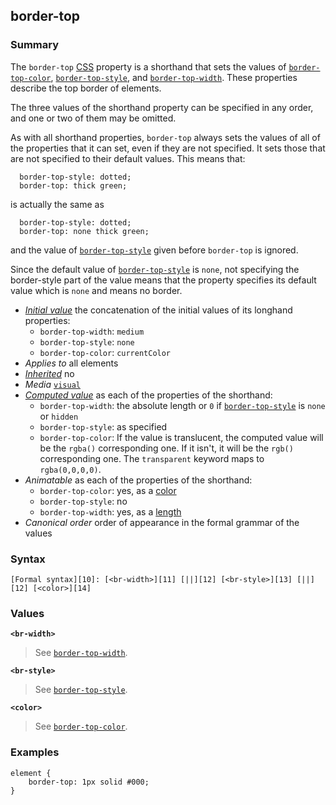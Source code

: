 ## border-top

### Summary

The `border-top` [CSS][0] property is a shorthand that sets the values of [`border-top-color`][1], [`border-top-style`][2], and [`border-top-width`][3]. These properties describe the top border of elements.

The three values of the shorthand property can be specified in any order, and one or two of them may be omitted.

As with all shorthand properties, `border-top` always sets the values of all of the properties that it can set, even if they are not specified. It sets those that are not specified to their default values. This means that:

      border-top-style: dotted;
      border-top: thick green;
    

is actually the same as

      border-top-style: dotted;
      border-top: none thick green;
    

and the value of [`border-top-style`][2] given before `border-top` is ignored.

Since the default value of [`border-top-style`][2] is `none`, not specifying the border-style part of the value means that the property specifies its default value which is `none` and means no border.

* _[Initial value][4]_ the concatenation of the initial values of its longhand properties:
  * `border-top-width`: `medium`
  * `border-top-style`: `none`
  * `border-top-color`: `currentColor` 
* _Applies to_ all elements 
* _[Inherited][5]_ no 
* _Media_ [`visual`][6] 
* _[Computed value][7]_ as each of the properties of the shorthand:
  * `border-top-width`: the absolute length or `0` if [`border-top-style`][2] is `none` or `hidden`
  * `border-top-style`: as specified
  * `border-top-color`: If the value is translucent, the computed value will be the `rgba()` corresponding one. If it isn't, it will be the `rgb()` corresponding one. The `transparent` keyword maps to `rgba(0,0,0,0)`. 
* _Animatable_ as each of the properties of the shorthand:
  * `border-top-color`: yes, as a [color][8]
  * `border-top-style`: no
  * `border-top-width`: yes, as a [length][9] 
* _Canonical order_ order of appearance in the formal grammar of the values

### Syntax

    [Formal syntax][10]: [<br-width>][11] [||][12] [<br-style>][13] [||][12] [<color>][14]
    

### Values

**`<br-width> `**

> See [`border-top-width`][3].

**`<br-style> `**

> See [`border-top-style`][2].

**`<color> `**

> See [`border-top-color`][1].

### Examples

    element { 
        border-top: 1px solid #000;
    }
    



[0]: https://developer.mozilla.org/en/docs/CSS "CSS"
[1]: https://developer.mozilla.org/en/docs/Web/CSS/border-top-color
[2]: https://developer.mozilla.org/en/docs/Web/CSS/border-top-style
[3]: https://developer.mozilla.org/en/docs/Web/CSS/border-top-width
[4]: https://developer.mozilla.org/en/docs/CSS/initial_value
[5]: https://developer.mozilla.org/en/docs/CSS/inheritance
[6]: https://developer.mozilla.org/en/docs/CSS/@media#Media_groups
[7]: https://developer.mozilla.org/en/docs/CSS/computed_value
[8]: https://developer.mozilla.org/en/docs/CSS/color_value#Interpolation "Values of the <color> CSS data type are interpolated on each of their red, green, blue components, each handled as a real, floating-point number. Note that interpolation of colors happens in the alpha-premultiplied sRGBA color space to prevent unexpected grey colors to appear."
[9]: https://developer.mozilla.org/en/docs/CSS/length#Interpolation "Values of the <length> CSS data type are interpolated as real, floating-point numbers."
[10]: https://developer.mozilla.org/en/docs/CSS/Value_definition_syntax "CSS/Value_definition_syntax"
[11]: https://developer.mozilla.org/en/docs/CSS/CSS_values_syntax#syntax-br-width "<length> | thin | medium | thick"
[12]: https://developer.mozilla.org/en/docs/CSS/Value_definition_syntax#Double_bar "Double bar: the two entities are optional, and may appear in any order."
[13]: https://developer.mozilla.org/en/docs/CSS/CSS_values_syntax#syntax-br-style "none | hidden | dotted | dashed | solid | double | groove | ridge | inset | outset"
[14]: https://developer.mozilla.org/en/docs/CSS/color